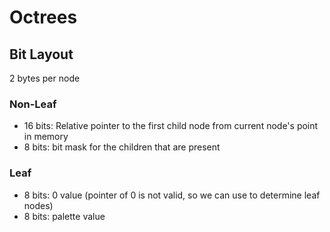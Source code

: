 # Octrees

## Bit Layout

2 bytes per node

### Non-Leaf
- 16 bits: Relative pointer to the first child node from current node's point in memory
- 8 bits: bit mask for the children that are present

### Leaf
- 8 bits: 0 value (pointer of 0 is not valid, so we can use to determine leaf nodes)
- 8 bits: palette value

